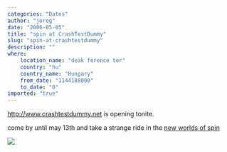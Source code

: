 ```yaml
---
categories: "Dates"
author: "joreg"
date: "2006-05-05"
title: "spin at CrashTestDummy"
slug: "spin-at-crashtestdummy"
description: ""
where: 
    location_name: "deak ference ter"
    country: "hu"
    country_name: "Hungary"
    from_date: "1144188000"
    to_date: "0"
imported: "true"
---
```



<!--{SPLIT()}-->
<http://www.crashtestdummy.net> is opening tonite.

come by until may 13th and take a strange ride in the [new worlds of spin](https://vvvv.org/404)
<!--~~~-->

![](camerasetupoverview3.jpg)
<!--{SPLIT}-->